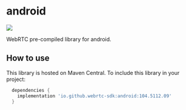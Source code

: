 # android

![](https://maven-badges.herokuapp.com/maven-central/io.github.webrtc-sdk/android/badge.svg)

WebRTC pre-compiled library for android.

## How to use

This library is hosted on Maven Central. To include this library in your project:

```gradle
  dependencies {
    implementation 'io.github.webrtc-sdk:android:104.5112.09'
  }
```
